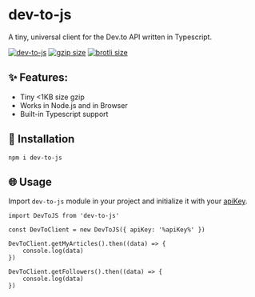 # dev-to-js

A tiny, universal client for the Dev.to API written in Typescript.

<div> 
<a href="https://www.npmjs.com/package/dev-to-js"><img src="https://img.shields.io/npm/v/dev-to-js" alt="dev-to-js"></a>
<a href="https://unpkg.com/dev-to-js"><img src="https://img.badgesize.io/https://unpkg.com/dev-to-js?compression=gzip" alt="gzip size"></a>
<a href="https://unpkg.com/dev-to-js"><img src="https://img.badgesize.io/https://unpkg.com/dev-to-js?compression=brotli" alt="brotli size"></a>
</div>

## ✨ Features:
- Tiny <1KB size gzip
- Works in Node.js and in Browser
- Built-in Typescript support

## 🔧 Installation

```
npm i dev-to-js
```

## 🌐 Usage

Import `dev-to-js` module in your project and initialize it with your [apiKey](https://dev.to/settings/account).

```
import DevToJS from 'dev-to-js'

const DevToClient = new DevToJS({ apiKey: '%apiKey%' })

DevToClient.getMyArticles().then((data) => {
    console.log(data)
})

DevToClient.getFollowers().then((data) => {
    console.log(data)
})
```





